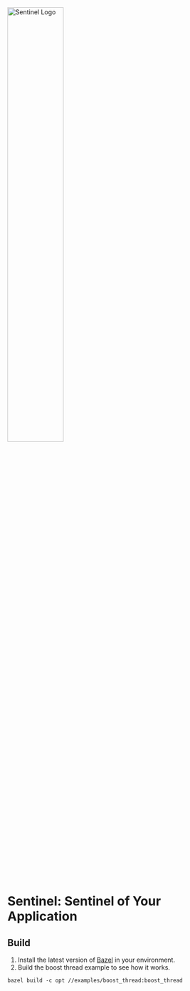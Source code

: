 <img src="https://user-images.githubusercontent.com/9434884/43697219-3cb4ef3a-9975-11e8-9a9c-73f4f537442d.png" alt="Sentinel Logo" width="50%">

# Sentinel: Sentinel of Your Application

## Build

1. Install the latest version of [Bazel](https://bazel.build/versions/master/docs/install.html) in your environment.
2. Build the boost thread example to see how it works.
```
bazel build -c opt //examples/boost_thread:boost_thread
```

